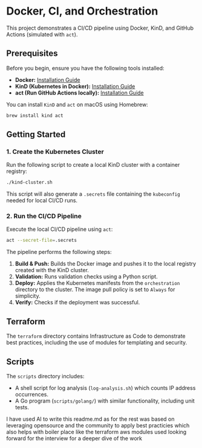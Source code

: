 # Docker, CI, and Orchestration

This project demonstrates a CI/CD pipeline using Docker, KinD, and GitHub Actions (simulated with `act`).

## Prerequisites

Before you begin, ensure you have the following tools installed:

- **Docker:** [Installation Guide](https://docs.docker.com/get-docker/)
- **KinD (Kubernetes in Docker):** [Installation Guide](https://kind.sigs.k8s.io/docs/user/quick-start/#installation)
- **act (Run GitHub Actions locally):** [Installation Guide](https://github.com/nektos/act#installation)

You can install `KinD` and `act` on macOS using Homebrew:

```bash
brew install kind act
```

## Getting Started

### 1. Create the Kubernetes Cluster

Run the following script to create a local KinD cluster with a container registry:

```bash
./kind-cluster.sh
```

This script will also generate a `.secrets` file containing the `kubeconfig` needed for local CI/CD runs.

### 2. Run the CI/CD Pipeline

Execute the local CI/CD pipeline using `act`:

```bash
act --secret-file=.secrets
```

The pipeline performs the following steps:

1.  **Build & Push:** Builds the Docker image and pushes it to the local registry created with the KinD cluster.
2.  **Validation:** Runs validation checks using a Python script.
3.  **Deploy:** Applies the Kubernetes manifests from the `orchestration` directory to the cluster. The image pull policy is set to `Always` for simplicity.
4.  **Verify:** Checks if the deployment was successful.

## Terraform

The `terraform` directory contains Infrastructure as Code to demonstrate best practices, including the use of modules for templating and security.

## Scripts

The `scripts` directory includes:

- A shell script for log analysis (`log-analysis.sh`) which counts IP address occurrences.
- A Go program (`scripts/golang/`) with similar functionality, including unit tests.

I have used AI to write this readme.md as for the rest was based on leveraging opensource and the community to apply best practicies which also helps with boiler place like the terraform aws modules used
looking forward for the interview for a deeper dive of the work
